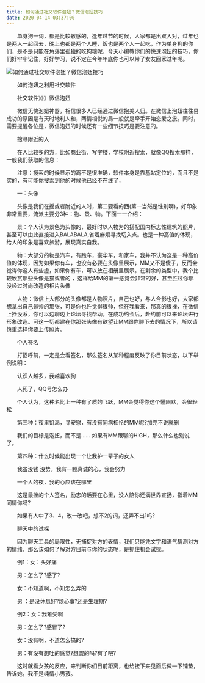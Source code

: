 ```yaml
---
title: 如何通过社交软件泡妞？微信泡妞技巧
date: 2020-04-14 03:37:00
---
```




　　单身狗一词，都是比较敏感的，逢年过节的时候，人家都是出双入对，过年也是两人一起回去，晚上也都是两个人睡，饭也是两个人一起吃，作为单身狗的你们，是不是只能在角落里孤独的吃狗粮呢，今天小编教你们的快速泡妞的技巧，你们好牢牢记住，好好学习，说不定在今年年底你也可以带了女友回家过年呢。

![如何通过社交软件泡妞？微信泡妞技巧](/img/7a72c261b9d0a4e542565ef9639b4825.jpg)

　　如何泡妞之利用社交软件

　　社交软件》》》微信泡妞

　　微信无愧泡妞神器，相信很多人已经通过微信抱美人归。在微信上泡妞往往易成功的原因是有天时地利人和，两情相悦的局一般就是牵手开始恋爱之旅。同时，需要提醒各位是，微信泡妞的时候还有一些细节技巧是要注意的。

　　搜寻附近的人

　　在人比较多的方，比如商业街，写字楼，学校附近搜索，就像QQ搜索那样，一般我们获取的信息：

　　注意：搜索的时候显示的离不是很准确，软件本身是靠基站定位的，而且不是实的，有可能你搜索到他的时候他已经不在线了，

　　一：头像

　　头像是我们在摇或者附近的人时，第二要看的西(第一当然是性别啊)，好印象非常重要，流派主要分3种：物、景、物。下面一一介绍：

　　景：个人认为景色为头像的，最好时以人物为的搭配国内标志性建筑的照片，甚至可以由此直接进入BALABALA,省着麻烦寻找切入点。也是一种高值的体现，给人的印象是喜欢旅游，展现真实自我。

　　物：大部分的物是汽车，有跑车，豪华车，和家车，我并不认为这是一种高价值的体现，因为如果你有车，也没有必要在头像里展示，MM又不是傻子，反而会觉得你这人有些虚，如果你有车，可以放在相册里展示。在剩余的类型中，我个比较欣赏那些头像是猫或者的 ，这样给MM的第一感觉会非常的好，甚至胜过你那没经过时尚改造的相片头像

　　人物：微信上大部分的头像都是人物照片，自己也好，与人合影也好，大家都想拿出自己最帅的那张，可是你也许觉得很帅，但在我看来，那真的很挫，在微信上挫没系，你可以边聊边上论坛寻找帮助，在成功约会后，赴约前可以来论坛进行形象改造。可这一切都建在你那张头像有欲望让MM跟你聊下去的情况下，所以请慎重选择你要上传照片。

　　个人签名

　　打招呼前，一定是会看签名，那么签名从某种程度反映了你目前状态，以下举例说明：

　　认识人越多，我越喜欢狗

　　人死了，QQ号怎么办

　　个人认为，这种名比上一种有了质的飞跃，MM会觉得你这个懂幽默，会很轻松

　　第三种：夜里饥渴，寻安慰，有没有同病相怜的MM呢?加完不说就删

　　我们的目标是泡妞，而不是…… 如果有MM跟聊的HIGH，那么什么也别说了。

　　第四种：什么时候能出现一个让我护一辈子的女人

　　我虽没钱 没势，我有一颗真诚的心，我会努力

　　一个人的夜，我的心应该在哪里

　　这是最挫的个人签名，励志的话要在心里，没人陪你还满世界宣扬，指着MM同情你吗?

　　如果有人中了3、4，改一改吧，想不2的词，还弄不出1吗?

　　聊天中的试探

　　因为聊天工具的局限性，无捕捉对方的表情，我们只能凭文字和语气猜测对方的情绪，那么该如何了解对方目前与你的状态呢，是抓住机会试探。

　　例1：女：头好痛

　　男：怎么了?感了?

　　女：不知道啊，不知怎么弄的

　　男 ：是没休息好?烦心事?还是生理期?

　　例2：女：我难受啊

　　男：怎么了?感冒了?

　　女：没有啊，不道怎么搞的?

　　男：有没有想吐的感觉?想酸的吗?有了吧?

　　这时就看女孩的反应，来判断你们目前距离，也给接下来见面后做一下铺垫，告诉她，我不是纯情小男孩。